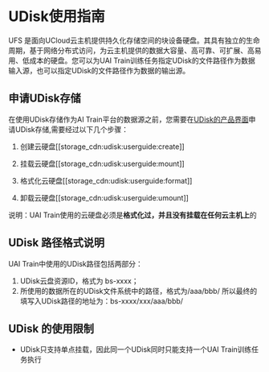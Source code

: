 

# UDisk使用指南
UFS 是面向UCloud云主机提供持久化存储空间的块设备硬盘。其具有独立的生命周期，基于网络分布式访问，为云主机提供的数据大容量、高可靠、可扩展、高易用、低成本的硬盘。您可以为UAI Train训练任务指定UDisk的文件路径作为数据输入源，也可以指定UDisk的文件路径作为数据的输出源。

## 申请UDisk存储
在使用UDisk存储作为AI Train平台的数据源之前，您需要在[UDisk的产品界面](https://console.ucloud.cn/uhost/udisk)申请UDisk存储,需要经过以下几个步骤：

1. 创建云硬盘[[storage_cdn:udisk:userguide:create]] 

2. 挂载云硬盘[[storage_cdn:udisk:userguide:mount]] 

3. 格式化云硬盘[[storage_cdn:udisk:userguide:format]] 

4. 卸载云硬盘[[storage_cdn:udisk:userguide:umount]] 

说明：UAI Train使用的云硬盘必须是**格式化过，并且没有挂载在任何云主机上**的

## UDisk 路径格式说明
UAI Train中使用的UDisk路径包括两部分：

1. UDisk云盘资源ID，格式为 bs-xxxx；
2. 所使用的数据所在的UDisk文件系统中的路径，格式为/aaa/bbb/
      所以最终的填写入UDisk路径的地址为：bs-xxxx/xxx/aaa/bbb/

## UDisk 的使用限制

  * UDisk只支持单点挂载，因此同一个UDisk同时只能支持一个UAI Train训练任务执行

